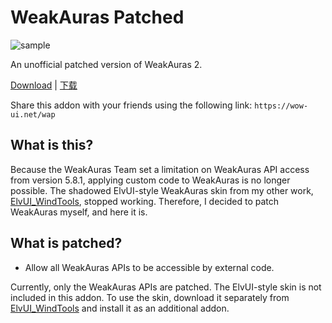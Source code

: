 # WeakAuras Patched

![sample](https://github.com/fang2hou/WeakAurasPatched/assets/6694722/f3796237-310b-45a5-af9e-c6fc7ffc9460)

An unofficial patched version of WeakAuras 2.

[Download](https://github.com/fang2hou/WeakAurasPatched/wiki/Download) | [下载](https://github.com/fang2hou/WeakAurasPatched/wiki/%E4%B8%8B%E8%BD%BD)

Share this addon with your friends using the following link:
`https://wow-ui.net/wap`

## What is this?

Because the WeakAuras Team set a limitation on WeakAuras API access from version 5.8.1, applying custom code to WeakAuras is no longer possible. The shadowed ElvUI-style WeakAuras skin from my other work, [ElvUI_WindTools](https://github.com/fang2hou/ElvUI_WindTools), stopped working. Therefore, I decided to patch WeakAuras myself, and here it is.

## What is patched?

- Allow all WeakAuras APIs to be accessible by external code.

Currently, only the WeakAuras APIs are patched. The ElvUI-style skin is not included in this addon. To use the skin, download it separately from [ElvUI_WindTools](https://github.com/fang2hou/ElvUI_WindTools) and install it as an additional addon.
